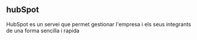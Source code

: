 ## hubSpot

HubSpot es un servei que permet gestionar l'empresa i els seus integrants de una forma sencilla i rapida

